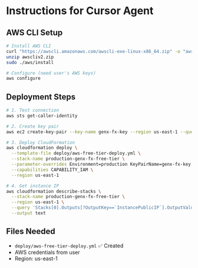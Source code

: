 # Instructions for Cursor Agent

## AWS CLI Setup
```bash
# Install AWS CLI
curl "https://awscli.amazonaws.com/awscli-exe-linux-x86_64.zip" -o "awscliv2.zip"
unzip awscliv2.zip
sudo ./aws/install

# Configure (need user's AWS keys)
aws configure
```

## Deployment Steps
```bash
# 1. Test connection
aws sts get-caller-identity

# 2. Create key pair
aws ec2 create-key-pair --key-name genx-fx-key --region us-east-1 --query 'KeyMaterial' --output text > genx-fx-key.pem

# 3. Deploy CloudFormation
aws cloudformation deploy \
  --template-file deploy/aws-free-tier-deploy.yml \
  --stack-name production-genx-fx-free-tier \
  --parameter-overrides Environment=production KeyPairName=genx-fx-key \
  --capabilities CAPABILITY_IAM \
  --region us-east-1

# 4. Get instance IP
aws cloudformation describe-stacks \
  --stack-name production-genx-fx-free-tier \
  --region us-east-1 \
  --query 'Stacks[0].Outputs[?OutputKey==`InstancePublicIP`].OutputValue' \
  --output text
```

## Files Needed
- `deploy/aws-free-tier-deploy.yml` ✅ Created
- AWS credentials from user
- Region: us-east-1